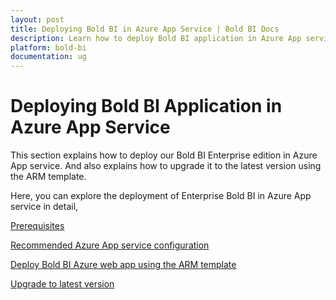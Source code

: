 ```yaml
---
layout: post
title: Deploying Bold BI in Azure App Service | Bold BI Docs
description: Learn how to deploy Bold BI application in Azure App service and know its prerequisites, recommended specifications, and upgrading to the latest version.
platform: bold-bi
documentation: ug
---
```


# Deploying Bold BI Application in Azure App Service

This section explains how to deploy our Bold BI Enterprise edition in Azure App service. And also explains how to upgrade it to the latest version using the ARM template.

Here, you can explore the deployment of Enterprise Bold BI in Azure App service in detail,

[Prerequisites](/embedded-bi/setup/deploying-in-azure-app-service/prerequisites/)

[Recommended Azure App service configuration](/embedded-bi/setup/deploying-in-azure-app-service/recommendations/)

[Deploy Bold BI Azure web app using the ARM template](/embedded-bi/setup/deploying-in-azure-app-service/using-arm-template/)

[Upgrade to latest version](/embedded-bi/setup/deploying-in-azure-app-service/upgrade/)
